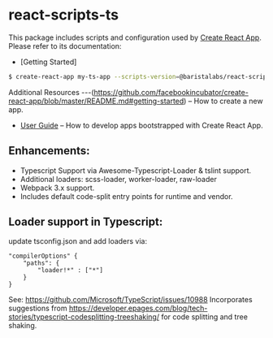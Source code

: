 # react-scripts-ts

This package includes scripts and configuration used by [Create React App](https://github.com/facebookincubator/create-react-app).<br>
Please refer to its documentation:

* [Getting Started]

``` bash
$ create-react-app my-ts-app --scripts-version=@baristalabs/react-scripts-ts
```

Additional Resources
---(https://github.com/facebookincubator/create-react-app/blob/master/README.md#getting-started) – How to create a new app.
* [User Guide](https://github.com/facebookincubator/create-react-app/blob/master/packages/react-scripts/template/README.md) – How to develop apps bootstrapped with Create React App.

Enhancements:
---
 - Typescript Support via Awesome-Typescript-Loader & tslint support.
- Additional loaders: scss-loader, worker-loader, raw-loader
- Webpack 3.x support.
- Includes default code-split entry points for runtime and vendor.


Loader support in Typescript:
---

update tsconfig.json and add loaders via:

```
"compilerOptions" {
    "paths": {
        "loader!*" : ["*"]
    }
}
```

See: https://github.com/Microsoft/TypeScript/issues/10988
Incorporates suggestions from https://developer.epages.com/blog/tech-stories/typescript-codesplitting-treeshaking/ for code splitting and tree shaking.